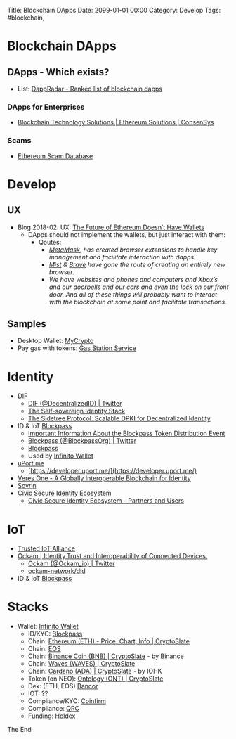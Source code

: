 Title: Blockchain DApps
Date: 2099-01-01 00:00
Category: Develop
Tags: #blockchain, 

# Blockchain DApps

## DApps - Which exists?

* List: [DappRadar - Ranked list of blockchain dapps](https://dappradar.com/)

### DApps for Enterprises

* [Blockchain Technology Solutions | Ethereum Solutions | ConsenSys](https://consensys.net/)

### Scams

* [Ethereum Scam Database](https://etherscamdb.info/scams)

# Develop

## UX

* Blog 2018-02: UX: [The Future of Ethereum Doesn’t Have Wallets](https://medium.com/mycrypto/the-future-of-ethereum-doesnt-have-wallets-232fcee708bf)
    * DApps should not implement the wallets, but just interact with them:
        * Qoutes:
            * _[MetaMask](https://metamask.io/), has created browser extensions to handle key management and facilitate interaction with dapps._
            * _[Mist](https://github.com/ethereum/mist/releases) & [Brave](https://brave.com/) have gone the route of creating an entirely new browser._
            * _We have websites and phones and computers and Xbox’s and our doorbells and our cars and even the lock on our front door. And all of these things will probably want to interact with the blockchain at some point and facilitate transactions._

## Samples

* Desktop Wallet: [MyCrypto](https://github.com/MyCryptoHQ)
* Pay gas with tokens: [Gas Station Service](https://medium.com/mycrypto/the-future-of-ethereum-doesnt-have-wallets-232fcee708bf)

# Identity

* [DIF](https://identity.foundation/)
    * [DIF (@DecentralizedID) | Twitter](https://twitter.com/DecentralizedID)
    * [The Self-sovereign Identity Stack](https://medium.com/decentralized-identity/the-self-sovereign-identity-stack-8a2cc95f2d45)
    * [The Sidetree Protocol: Scalable DPKI for Decentralized Identity](https://medium.com/decentralized-identity/the-sidetree-scalable-dpki-for-decentralized-identity-1a9105dfbb58)
* ID & IoT [Blockpass](https://www.blockpass.org/)
    * [Important Information About the Blockpass Token Distribution Event](https://medium.com/@blockpass/important-information-about-the-blockpass-token-distribution-event-e7d9e3aaac42)
    * [Blockpass (@BlockpassOrg) | Twitter](https://twitter.com/BlockpassOrg)
    * [Blockpass](https://github.com/blockpass-org)
    * Used by [Infinito Wallet](https://www.infinitowallet.io/)
* [uPort.me](https://www.uport.me/)
    * [https://developer.uport.me/](https://developer.uport.me/)
* [Veres One - A Globally Interoperable Blockchain for Identity](https://veres.one/)
* [Sovrin](https://sovrin.org/)
* [Civic Secure Identity Ecosystem](https://www.civic.com/)
    * [Civic Secure Identity Ecosystem - Partners and Users](https://www.civic.com/solutions/partners/)

# IoT

* [Trusted IoT Alliance](https://www.trusted-iot.org/)
* [Ockam | Identity,Trust and Interoperability of Connected Devices.](https://www.ockam.io/)
    * [Ockam (@Ockam_io) | Twitter](https://twitter.com/Ockam_io)
    * [ockam-network/did](https://github.com/ockam-network/did)
* ID & IoT [Blockpass](https://www.blockpass.org/)

# Stacks

* Wallet: [Infinito Wallet](https://www.infinitowallet.io/partners/)
    * ID/KYC: [Blockpass](https://www.blockpass.org/)
    * Chain: [Ethereum (ETH) - Price, Chart, Info | CryptoSlate](https://cryptoslate.com/coins/ethereum/)
    * Chain: [EOS](https://cryptoslate.com/coins/eos/)
    * Chain: [Binance Coin (BNB) | CryptoSlate](https://cryptoslate.com/coins/binance-coin/) - by Binance
    * Chain: [Waves (WAVES) | CryptoSlate](https://cryptoslate.com/coins/waves/)
    * Chain: [Cardano (ADA) | CryptoSlate](https://cryptoslate.com/coins/cardano/) - by IOHK
    * Token (on NEO): [Ontology (ONT) | CryptoSlate](https://cryptoslate.com/coins/ontology/)
    * Dex: (ETH, EOS) [Bancor](https://www.bancor.network/)
    * IOT: ??
    * Compliance/KYC: [Coinfirm](https://www.coinfirm.com/)
    * Compliance: [QRC](https://www.qrc.group/)
    * Funding: [Holdex](https://holdex.io/)

The End